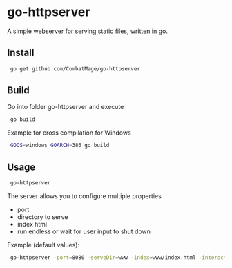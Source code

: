 # go-httpserver

A simple webserver for serving static files, written in go. 

## Install

```sh
 go get github.com/CombatMage/go-httpserver
```

## Build

Go into folder go-httpserver and execute

```sh
 go build
```

Example for cross compilation for Windows

```sh
 GOOS=windows GOARCH=386 go build
```

## Usage

```sh
 go-httpserver
```

The server allows you to configure multiple properties

* port
* directory to serve
* index html
* run endless or wait for user input to shut down

Example (default values):

```sh
 go-httpserver -port=8080 -serveDir=www -index=www/index.html -interactive=false
```
